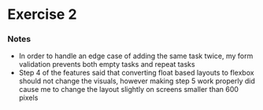 # Exercise 2

### Notes

- In order to handle an edge case of adding the same task twice, my form validation prevents both empty tasks and repeat tasks
- Step 4 of the features said that converting float based layouts to flexbox should not change the visuals, however making step 5 work properly did cause me to change the layout slightly on screens smaller than 600 pixels